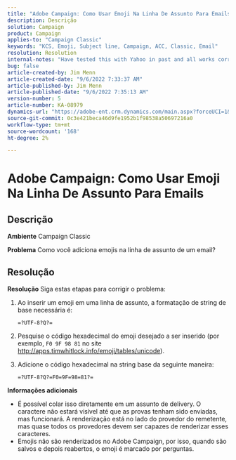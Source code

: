 ```yaml
---
title: "Adobe Campaign: Como Usar Emoji Na Linha De Assunto Para Emails"
description: Descrição
solution: Campaign
product: Campaign
applies-to: "Campaign Classic"
keywords: "KCS, Emoji, Subject line, Campaign, ACC, Classic, Email"
resolution: Resolution
internal-notes: "Have tested this with Yahoo in past and all works correctly, but Microsoft Outlook only displays the encoding"
bug: false
article-created-by: Jim Menn
article-created-date: "9/6/2022 7:33:37 AM"
article-published-by: Jim Menn
article-published-date: "9/6/2022 7:35:13 AM"
version-number: 5
article-number: KA-08979
dynamics-url: "https://adobe-ent.crm.dynamics.com/main.aspx?forceUCI=1&pagetype=entityrecord&etn=knowledgearticle&id=dbbd8a36-b62d-ed11-9db1-0022480866ad"
source-git-commit: 0c3e421beca46d9fe1952b1f98538a50697216a0
workflow-type: tm+mt
source-wordcount: '168'
ht-degree: 2%

---
```


# Adobe Campaign: Como Usar Emoji Na Linha De Assunto Para Emails

## Descrição


<b>Ambiente</b>
Campaign Classic

<b>Problema</b>
Como você adiciona emojis na linha de assunto de um email?




## Resolução


<b>Resolução</b>
Siga estas etapas para corrigir o problema:

1. Ao inserir um emoji em uma linha de assunto, a formatação de string de base necessária é:

   `=?UTF-8?Q?=`
2. Pesquise o código hexadecimal do emoji desejado a ser inserido (por exemplo, `F0 9F 98 81` no site http://apps.timwhitlock.info/emoji/tables/unicode).
3. Adicione o código hexadecimal na string base da seguinte maneira:

   `=?UTF-8?Q?=F0=9F=98=81?=`


<b>Informações adicionais </b>

- É possível colar isso diretamente em um assunto de delivery. O caractere não estará visível até que as provas tenham sido enviadas, mas funcionará. A renderização está no lado do provedor do remetente, mas quase todos os provedores devem ser capazes de renderizar esses caracteres.
- Emojis não são renderizados no Adobe Campaign, por isso, quando são salvos e depois reabertos, o emoji é marcado por perguntas.



